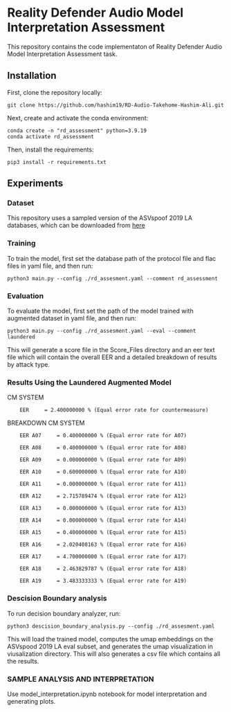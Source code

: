 # Reality Defender Audio Model Interpretation Assessment

This repository contains the code implementaton of Reality Defender Audio Model Interpretation Assessment task. 

## Installation
First, clone the repository locally:

```
git clone https://github.com/hashim19/RD-Audio-Takehome-Hashim-Ali.git
```

Next, create and activate the conda environment:
```
conda create -n "rd_assessment" python=3.9.19
conda activate rd_assessment
```
Then, install the requirements:
```
pip3 install -r requirements.txt
```

## Experiments

### Dataset
This repository uses a sampled version of the ASVspoof 2019 LA databases, which can be downloaded from [here](https://drive.google.com/drive/folders/1G1hVvyU9t4XyDsg3hUXxPG8ed7TmfOu9)

### Training

To train the model, first set the database path of the protocol file and flac files in yaml file, and then run:
```
python3 main.py --config ./rd_assesment.yaml --comment rd_assessment
```

### Evaluation

To evaluate the model, first set the path of the model trained with augmented dataset in yaml file, and then run:
```
python3 main.py --config ./rd_assesment.yaml --eval --comment laundered
```

This will generate a score file in the Score_Files directory and an eer text file which will contain the overall EER and a detailed breakdown of results by attack type.

### Results Using the Laundered Augmented Model

CM SYSTEM

        EER		= 2.400000000 % (Equal error rate for countermeasure)

BREAKDOWN CM SYSTEM

        EER A07		= 0.400000000 % (Equal error rate for A07)
        
        EER A08		= 0.400000000 % (Equal error rate for A08)
	
        EER A09		= 0.000000000 % (Equal error rate for A09)
	
        EER A10		= 0.600000000 % (Equal error rate for A10)
	
        EER A11		= 0.000000000 % (Equal error rate for A11)
	
        EER A12		= 2.715789474 % (Equal error rate for A12)
	
        EER A13		= 0.000000000 % (Equal error rate for A13)
	
        EER A14		= 0.000000000 % (Equal error rate for A14)
	
        EER A15		= 0.400000000 % (Equal error rate for A15)
	
        EER A16		= 2.020408163 % (Equal error rate for A16)
	
        EER A17		= 4.700000000 % (Equal error rate for A17)
	
        EER A18		= 2.463829787 % (Equal error rate for A18)
	
        EER A19		= 3.483333333 % (Equal error rate for A19)

### Descision Boundary analysis

To run decision boundary analyzer, run:

```
python3 descision_boundary_analysis.py --config ./rd_assesment.yaml
```

This will load the trained model, computes the umap embeddings on the ASVspood 2019 LA eval subset, and generates the umap visualization in viusalization directory. This will also generates a csv file which contains all the results. 

### SAMPLE ANALYSIS AND INTERPRETATION

Use model_interpretation.ipynb notebook for model interpretation and generating plots.
